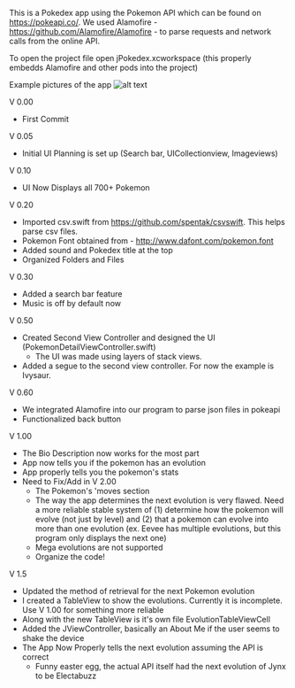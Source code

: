 This is a Pokedex app using the Pokemon API which can be found on https://pokeapi.co/. We used Alamofire - https://github.com/Alamofire/Alamofire - to parse requests and network calls from the online API.

To open the project file open jPokedex.xcworkspace (this properly embedds Alamofire and other pods into the project)

Example pictures of the app 
![alt text](https://i.imgur.com/l8pk2EV.png)

V 0.00 
- First Commit

V 0.05 
- Initial UI Planning is set up (Search bar, UICollectionview, Imageviews)

V 0.10 
- UI Now Displays all 700+ Pokemon

V 0.20 
- Imported csv.swift from https://github.com/spentak/csvswift. This helps parse csv files.
- Pokemon Font obtained from - http://www.dafont.com/pokemon.font
- Added sound and Pokedex title at the top
- Organized Folders and Files

V 0.30
- Added a search bar feature
- Music is off by default now

V 0.50
- Created Second View Controller and designed the UI (PokemonDetailViewController.swift)
    - The UI was made using layers of stack views.
- Added a segue to the second view controller. For now the example is Ivysaur.

V 0.60
- We integrated Alamofire into our program to parse json files in pokeapi
- Functionalized back button

V 1.00
- The Bio Description now works for the most part
- App now tells you if the pokemon has an evolution
- App properly tells you the pokemon's stats
- Need to Fix/Add in V 2.00
    - The Pokemon's 'moves section
    - The way the app determines the next evolution is very flawed. Need a more reliable stable system of (1) determine how the pokemon will evolve (not just by level) and (2) that a pokemon can evolve into more than one evolution (ex. Eevee has multiple evolutions, but this program only displays the next one)
    - Mega evolutions are not supported
    - Organize the code!

V 1.5 
- Updated the method of retrieval for the next Pokemon evolution
- I created a TableView to show the evolutions. Currently it is incomplete. Use V 1.00 for something more reliable
- Along with the new TableView is it's own file EvolutionTableViewCell
- Added the JViewController, basically an About Me if the user seems to shake the device
- The App Now Properly tells the next evolution assuming the API is correct
    - Funny easter egg, the actual API itself had the next evolution of Jynx to be Electabuzz
